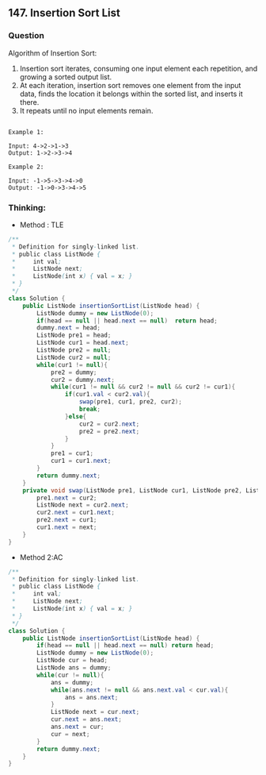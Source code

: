 ## 147. Insertion Sort List

### Question
Algorithm of Insertion Sort:

1. Insertion sort iterates, consuming one input element each repetition, and growing a sorted output list.
2. At each iteration, insertion sort removes one element from the input data, finds the location it belongs within the sorted list, and inserts it there.
3. It repeats until no input elements remain.


```

Example 1:

Input: 4->2->1->3
Output: 1->2->3->4

Example 2:

Input: -1->5->3->4->0
Output: -1->0->3->4->5

```

### Thinking:
* Method : TLE

```Java
/**
 * Definition for singly-linked list.
 * public class ListNode {
 *     int val;
 *     ListNode next;
 *     ListNode(int x) { val = x; }
 * }
 */
class Solution {
    public ListNode insertionSortList(ListNode head) {
        ListNode dummy = new ListNode(0);
        if(head == null || head.next == null)  return head;
        dummy.next = head;
        ListNode pre1 = head;
        ListNode cur1 = head.next;
        ListNode pre2 = null;
        ListNode cur2 = null;
        while(cur1 != null){
            pre2 = dummy;
            cur2 = dummy.next;
            while(cur1 != null && cur2 != null && cur2 != cur1){
                if(cur1.val < cur2.val){
                    swap(pre1, cur1, pre2, cur2);
                    break;
                }else{
                    cur2 = cur2.next;
                    pre2 = pre2.next;
                }
            }
            pre1 = cur1;
            cur1 = cur1.next;
        }
        return dummy.next;
    }
    private void swap(ListNode pre1, ListNode cur1, ListNode pre2, ListNode cur2){
        pre1.next = cur2;
        ListNode next = cur2.next;
        cur2.next = cur1.next;
        pre2.next = cur1;
        cur1.next = next;
    }
}
```

* Method 2:AC

```Java
/**
 * Definition for singly-linked list.
 * public class ListNode {
 *     int val;
 *     ListNode next;
 *     ListNode(int x) { val = x; }
 * }
 */
class Solution {
    public ListNode insertionSortList(ListNode head) {
        if(head == null || head.next == null) return head;
        ListNode dummy = new ListNode(0);
        ListNode cur = head;
        ListNode ans = dummy;
        while(cur != null){
            ans = dummy;
            while(ans.next != null && ans.next.val < cur.val){
                ans = ans.next;
            }
            ListNode next = cur.next;
            cur.next = ans.next;
            ans.next = cur;
            cur = next;
        }
        return dummy.next;
    }
}
```